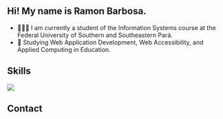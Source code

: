 ## Hi! My name is Ramon Barbosa.
- 👨🏾‍🎓 I am currently a student of the Information Systems course at the Federal University of Southern and Southeastern Pará.
- 🌱 Studying Web Application Development, Web Accessibility, and Applied Computing in Education.


## Skills
<p>
  <a href="https://skillicons.dev">
    <img src="https://skillicons.dev/icons?i=html,css,tailwind,js,ts,react,next,git,docker,express,sqlite,postgres,sequelize,firebase,mongodb"/>
  </a>
</p>
          
          
## Contact
